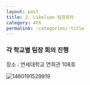 ```yaml
---
layout: post
title: 2. Likelion 팀장회의
category: 4th
permalink: :categories/:title
---
```



### 각 학교별 팀장 회의 진행  

장소 : 연세대학교 연희관 108호  

![1460191529919](https://user-images.githubusercontent.com/30469948/99146983-5f564e00-26c0-11eb-8c3d-374b2d6150bf.jpg)  
